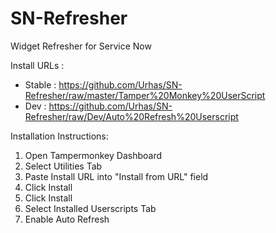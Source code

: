 # SN-Refresher
Widget Refresher for Service Now

Install URLs :
 - Stable  : https://github.com/Urhas/SN-Refresher/raw/master/Tamper%20Monkey%20UserScript
 - Dev     : https://github.com/Urhas/SN-Refresher/raw/Dev/Auto%20Refresh%20Userscript

Installation Instructions:
1. Open Tampermonkey Dashboard
2. Select Utilities Tab
3. Paste Install URL into "Install from URL" field
4. Click Install
5. Click Install
6. Select Installed Userscripts Tab
7. Enable Auto Refresh
